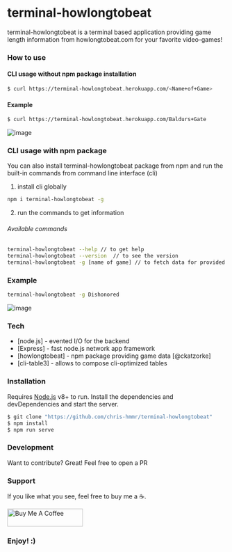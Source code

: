 # terminal-howlongtobeat

terminal-howlongtobeat is a terminal based application providing game length information from howlongtobeat.com for your favorite video-games!

### How to use

#### CLI usage without npm package installation
```sh
$ curl https://terminal-howlongtobeat.herokuapp.com/<Name+of+Game>
```

#### Example
```sh
$ curl https://terminal-howlongtobeat.herokuapp.com/Baldurs+Gate
```
![image](https://user-images.githubusercontent.com/1536058/212540149-03cd1671-5af3-4452-b182-9c07262f3cfd.png)


### CLI usage with npm package
You can also install terminal-howlongtobeat package from npm and run the built-in commands from command line interface (cli)

1. install cli globally
```sh
npm i terminal-howlongtobeat -g
```

2. run the commands to get information
###### Available commands
```sh
terminal-howlongtobeat --help // to get help
terminal-howlongtobeat --version  // to see the version
terminal-howlongtobeat -g [name of game] // to fetch data for provided name
```

### Example
```sh
terminal-howlongtobeat -g Dishonored
```
![image](https://user-images.githubusercontent.com/1536058/212540201-7200e07a-4e70-4701-889b-c866a6a5a14a.png)


### Tech
* [node.js] - evented I/O for the backend
* [Express] - fast node.js network app framework
* [howlongtobeat] - npm package providing game data [@ckatzorke]
* [cli-table3] - allows to compose cli-optimized tables 

### Installation
Requires [Node.js](https://nodejs.org/) v8+ to run.
Install the dependencies and devDependencies and start the server.

```sh
$ git clone "https://github.com/chris-hmmr/terminal-howlongtobeat"
$ npm install
$ npm run serve
```
### Development
Want to contribute? Great! Feel free to open a PR

### Support
If you like what you see, feel free to buy me a ☕️.

<a href="https://www.buymeacoffee.com/chrishmmr" target="_blank"><img src="https://cdn.buymeacoffee.com/buttons/default-orange.png" alt="Buy Me A Coffee" height="41" width="174"></a> 

### Enjoy! :)
